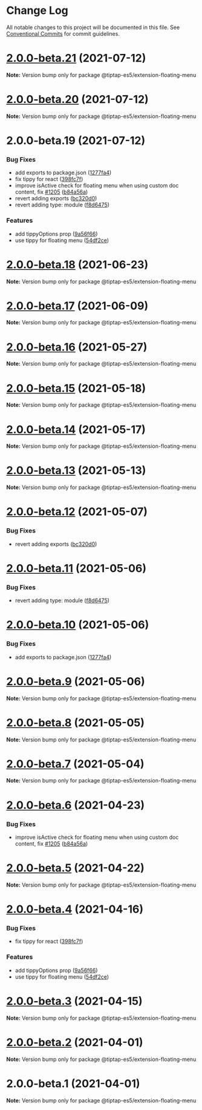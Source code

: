 # Change Log

All notable changes to this project will be documented in this file.
See [Conventional Commits](https://conventionalcommits.org) for commit guidelines.

# [2.0.0-beta.21](https://github.com/justame/tiptap/compare/@tiptap-es5/extension-floating-menu@2.0.0-beta.20...@tiptap-es5/extension-floating-menu@2.0.0-beta.21) (2021-07-12)

**Note:** Version bump only for package @tiptap-es5/extension-floating-menu





# [2.0.0-beta.20](https://github.com/justame/tiptap/compare/@tiptap-es5/extension-floating-menu@2.0.0-beta.19...@tiptap-es5/extension-floating-menu@2.0.0-beta.20) (2021-07-12)

**Note:** Version bump only for package @tiptap-es5/extension-floating-menu





# 2.0.0-beta.19 (2021-07-12)


### Bug Fixes

* add exports to package.json ([1277fa4](https://github.com/justame/tiptap/commit/1277fa47151e9c039508cdb219bdd0ffe647f4ee))
* fix tippy for react ([398fc7f](https://github.com/justame/tiptap/commit/398fc7f210b9d5449cbb00543ddf4af768552b9c))
* improve isActive check for floating menu when using custom doc content, fix [#1205](https://github.com/justame/tiptap/issues/1205) ([b84a56a](https://github.com/justame/tiptap/commit/b84a56a84a60a62ed0a39f8f852595acc08c35f7))
* revert adding exports ([bc320d0](https://github.com/justame/tiptap/commit/bc320d0b4b80b0e37a7e47a56e0f6daec6e65d98))
* revert adding type: module ([f8d6475](https://github.com/justame/tiptap/commit/f8d6475e2151faea6f96baecdd6bd75880d50d2c))


### Features

* add tippyOptions prop ([9a56f66](https://github.com/justame/tiptap/commit/9a56f666a118ca7c59a6f1f67f40e6490e20d3b8))
* use tippy for floating menu ([54df2ce](https://github.com/justame/tiptap/commit/54df2ce077a4bac09c3f1d1eab8c68a09d8f8fa9))





# [2.0.0-beta.18](https://github.com/ueberdosis/tiptap/compare/@tiptap-es5/extension-floating-menu@2.0.0-beta.17...@tiptap-es5/extension-floating-menu@2.0.0-beta.18) (2021-06-23)

**Note:** Version bump only for package @tiptap-es5/extension-floating-menu

# [2.0.0-beta.17](https://github.com/ueberdosis/tiptap/compare/@tiptap-es5/extension-floating-menu@2.0.0-beta.16...@tiptap-es5/extension-floating-menu@2.0.0-beta.17) (2021-06-09)

**Note:** Version bump only for package @tiptap-es5/extension-floating-menu

# [2.0.0-beta.16](https://github.com/ueberdosis/tiptap/compare/@tiptap-es5/extension-floating-menu@2.0.0-beta.15...@tiptap-es5/extension-floating-menu@2.0.0-beta.16) (2021-05-27)

**Note:** Version bump only for package @tiptap-es5/extension-floating-menu

# [2.0.0-beta.15](https://github.com/ueberdosis/tiptap/compare/@tiptap-es5/extension-floating-menu@2.0.0-beta.14...@tiptap-es5/extension-floating-menu@2.0.0-beta.15) (2021-05-18)

**Note:** Version bump only for package @tiptap-es5/extension-floating-menu

# [2.0.0-beta.14](https://github.com/ueberdosis/tiptap/compare/@tiptap-es5/extension-floating-menu@2.0.0-beta.13...@tiptap-es5/extension-floating-menu@2.0.0-beta.14) (2021-05-17)

**Note:** Version bump only for package @tiptap-es5/extension-floating-menu

# [2.0.0-beta.13](https://github.com/ueberdosis/tiptap/compare/@tiptap-es5/extension-floating-menu@2.0.0-beta.12...@tiptap-es5/extension-floating-menu@2.0.0-beta.13) (2021-05-13)

**Note:** Version bump only for package @tiptap-es5/extension-floating-menu

# [2.0.0-beta.12](https://github.com/ueberdosis/tiptap/compare/@tiptap-es5/extension-floating-menu@2.0.0-beta.11...@tiptap-es5/extension-floating-menu@2.0.0-beta.12) (2021-05-07)

### Bug Fixes

- revert adding exports ([bc320d0](https://github.com/ueberdosis/tiptap/commit/bc320d0b4b80b0e37a7e47a56e0f6daec6e65d98))

# [2.0.0-beta.11](https://github.com/ueberdosis/tiptap/compare/@tiptap-es5/extension-floating-menu@2.0.0-beta.10...@tiptap-es5/extension-floating-menu@2.0.0-beta.11) (2021-05-06)

### Bug Fixes

- revert adding type: module ([f8d6475](https://github.com/ueberdosis/tiptap/commit/f8d6475e2151faea6f96baecdd6bd75880d50d2c))

# [2.0.0-beta.10](https://github.com/ueberdosis/tiptap/compare/@tiptap-es5/extension-floating-menu@2.0.0-beta.9...@tiptap-es5/extension-floating-menu@2.0.0-beta.10) (2021-05-06)

### Bug Fixes

- add exports to package.json ([1277fa4](https://github.com/ueberdosis/tiptap/commit/1277fa47151e9c039508cdb219bdd0ffe647f4ee))

# [2.0.0-beta.9](https://github.com/ueberdosis/tiptap/compare/@tiptap-es5/extension-floating-menu@2.0.0-beta.8...@tiptap-es5/extension-floating-menu@2.0.0-beta.9) (2021-05-06)

**Note:** Version bump only for package @tiptap-es5/extension-floating-menu

# [2.0.0-beta.8](https://github.com/ueberdosis/tiptap/compare/@tiptap-es5/extension-floating-menu@2.0.0-beta.7...@tiptap-es5/extension-floating-menu@2.0.0-beta.8) (2021-05-05)

**Note:** Version bump only for package @tiptap-es5/extension-floating-menu

# [2.0.0-beta.7](https://github.com/ueberdosis/tiptap/compare/@tiptap-es5/extension-floating-menu@2.0.0-beta.6...@tiptap-es5/extension-floating-menu@2.0.0-beta.7) (2021-05-04)

**Note:** Version bump only for package @tiptap-es5/extension-floating-menu

# [2.0.0-beta.6](https://github.com/ueberdosis/tiptap/compare/@tiptap-es5/extension-floating-menu@2.0.0-beta.5...@tiptap-es5/extension-floating-menu@2.0.0-beta.6) (2021-04-23)

### Bug Fixes

- improve isActive check for floating menu when using custom doc content, fix [#1205](https://github.com/ueberdosis/tiptap/issues/1205) ([b84a56a](https://github.com/ueberdosis/tiptap/commit/b84a56a84a60a62ed0a39f8f852595acc08c35f7))

# [2.0.0-beta.5](https://github.com/ueberdosis/tiptap/compare/@tiptap-es5/extension-floating-menu@2.0.0-beta.4...@tiptap-es5/extension-floating-menu@2.0.0-beta.5) (2021-04-22)

**Note:** Version bump only for package @tiptap-es5/extension-floating-menu

# [2.0.0-beta.4](https://github.com/ueberdosis/tiptap/compare/@tiptap-es5/extension-floating-menu@2.0.0-beta.3...@tiptap-es5/extension-floating-menu@2.0.0-beta.4) (2021-04-16)

### Bug Fixes

- fix tippy for react ([398fc7f](https://github.com/ueberdosis/tiptap/commit/398fc7f210b9d5449cbb00543ddf4af768552b9c))

### Features

- add tippyOptions prop ([9a56f66](https://github.com/ueberdosis/tiptap/commit/9a56f666a118ca7c59a6f1f67f40e6490e20d3b8))
- use tippy for floating menu ([54df2ce](https://github.com/ueberdosis/tiptap/commit/54df2ce077a4bac09c3f1d1eab8c68a09d8f8fa9))

# [2.0.0-beta.3](https://github.com/ueberdosis/tiptap/compare/@tiptap-es5/extension-floating-menu@2.0.0-beta.2...@tiptap-es5/extension-floating-menu@2.0.0-beta.3) (2021-04-15)

**Note:** Version bump only for package @tiptap-es5/extension-floating-menu

# [2.0.0-beta.2](https://github.com/ueberdosis/tiptap/compare/@tiptap-es5/extension-floating-menu@2.0.0-beta.1...@tiptap-es5/extension-floating-menu@2.0.0-beta.2) (2021-04-01)

**Note:** Version bump only for package @tiptap-es5/extension-floating-menu

# 2.0.0-beta.1 (2021-04-01)

**Note:** Version bump only for package @tiptap-es5/extension-floating-menu
